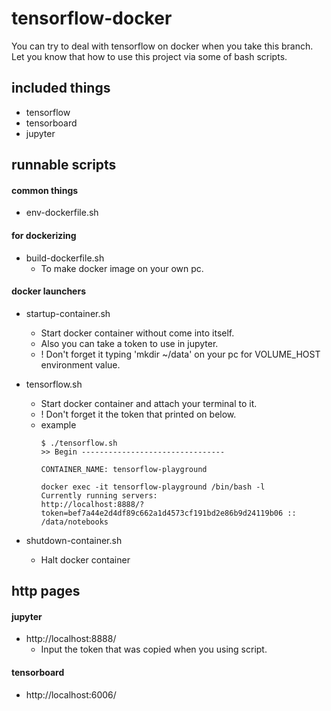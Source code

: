 # tensorflow-docker #

You can try to deal with tensorflow on docker when you take this branch.
Let you know that how to use this project via some of bash scripts.

## included things ##

* tensorflow
* tensorboard
* jupyter

## runnable scripts ##

#### common things ####

* env-dockerfile.sh	

#### for dockerizing ####

* build-dockerfile.sh 
    * To make docker image on your own pc.

#### docker launchers ####

* startup-container.sh
    * Start docker container without come into itself.
    * Also you can take a token to use in jupyter.
    * ! Don't forget it typing 'mkdir ~/data' on your pc for VOLUME_HOST environment value.

* tensorflow.sh 
    * Start docker container and attach your terminal to it.
    * ! Don't forget it the token that printed on below.
    * example
        ```
        $ ./tensorflow.sh
        >> Begin --------------------------------

        CONTAINER_NAME: tensorflow-playground

        docker exec -it tensorflow-playground /bin/bash -l
        Currently running servers:
        http://localhost:8888/?token=bef7a44e2d4df89c662a1d4573cf191bd2e86b9d24119b06 :: /data/notebooks
        ```
* shutdown-container.sh
    * Halt docker container

## http pages ##

#### jupyter ####

* http://localhost:8888/
    * Input the token that was copied when you using script.

#### tensorboard ####

* http://localhost:6006/

